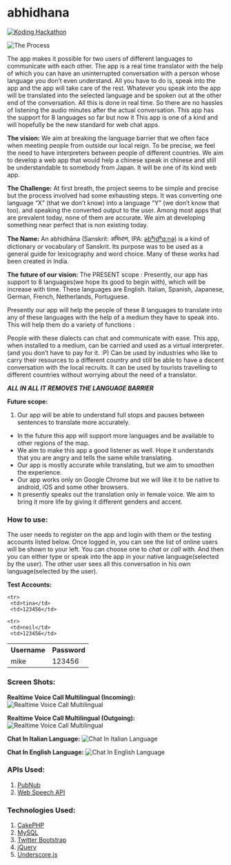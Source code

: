 abhidhana
=========

[![Koding Hackathon](https://github.com/koding/hackathon.submit/raw/master/images/badge.png?raw=true "Koding Hackathon")](https://koding.com/Hackathon)

![The Process](http://development.luminogurus.com/abhidhana/img/Abhidhana_low.jpg)

The app makes it possible for two users of different languages to communicate with each other. The app is a real time translator with the help of which you can have an uninterrupted conversation with a person whose language you don’t even understand. All you have to do is, speak into the app and the app will take care of the rest. Whatever you speak into the app will be translated into the selected language and be spoken out at the other end of the conversation. All this is done in real time. So there are no hassles of listening the audio minutes after the actual conversation. This app has the support for 8 languages so far but now it This app is one of a kind and will hopefully be the new standard for web chat apps. 


__The vision:__ We aim at breaking the language barrier that we often face when meeting people from outside our local reign. To be precise, we feel the need to have interpreters between people of different countries. We aim to develop a web app that would help a chinese speak in chinese and still be understandable to somebody from Japan. It will be one of its kind web app.

__The Challenge:__ At first breath, the project seems to be simple and precise but the process involved had some exhausting steps. It was converting one language “X” (that we don’t know) into a language “Y” (we don’t know that too). and speaking the converted output to the user. Among most apps that are prevalent today, none of them are accurate. We aim at developing something near perfect that is non existing today.

__The Name:__ An abhidhāna (Sanskrit: अभिधान, IPA: [əbʱid̪ʱɑːn̪ə](http://en.wikipedia.org/wiki/Help:IPA_for_Sanskrit)) is a kind of dictionary or vocabulary of Sanskrit. Its purpose was to be used as a general guide for lexicography and word choice. Many of these works had been created in India.

__The future of our vision:__
The PRESENT scope : Presently, our app has support to 8 languages(we hope its good to begin with), which will be increase with time.
These languages are  English. Italian, Spanish, Japanese, German, French, Netherlands, Portuguese.
 
Presently our app will help the people of these 8 languages to translate into any of these languages with the help of a medium they have to speak into. This will help them do a variety of functions : 

People with these dialects can chat and communicate with ease.
This app, when installed to a medium, can be carried and used as a virtual interpreter.(and you don’t have to pay for it.   :P)
Can be used by industries who  like to carry their resources to a different country and still be able to have a decent conversation with the local recruits.
It can be used by tourists travelling to different countries without worrying about the need of a translator.

__*ALL IN ALL IT REMOVES THE LANGUAGE BARRIER*__

__Future scope:__

1. Our app will be able to understand full stops and pauses between sentences to translate more accurately.
* In the future this app will support more languages and be available to other regions of the map.
* We aim to make this app a good listener as well. Hope it understands that you are angry and tells the same while translating.
* Our app is mostly accurate while translating, but we aim to smoothen the experience.
* Our app works only on Google Chrome but we will like it to be native to android, iOS and some other browsers.
* It presently speaks out the translation only in female voice. We aim to bring it more life by giving it different genders and accent.


### How to use:

The user needs to register on the app and login with them or the testing accounts listed below. Once logged in, you can see the list of online users will be shown to your left. You can choose one to *chat* or *call* with. And then you can either type or speak into the app in your native language(selected by the user). The other user sees all this conversation in his own language(selected by the user).

__Test Accounts:__
<table>
   <tr>
     <th>Username</th>
     <th>Password</th>
   </tr>
   
   <tr>
     <td>mike</td>
     <td>123456</td>
   </tr>
   
    <tr>
     <td>tina</td>
     <td>123456</td>
   </tr>
   
    <tr>
     <td>neil</td>
     <td>123456</td>
   </tr>
</table>  


### Screen Shots:

__Realtime Voice Call Multilingual (Incoming):__
![Realtime Voice Call Multilingual](http://development.luminogurus.com/abhidhana/img/screenshot5.png)

__Realtime Voice Call Multilingual (Outgoing):__
![Realtime Voice Call Multilingual](http://development.luminogurus.com/abhidhana/img/screenshot4.png)

__Chat In Italian Language:__
![Chat In Italian Language](http://development.luminogurus.com/abhidhana/img/screenshot1.png)

__Chat In English Language:__
![Chat In English Language](http://development.luminogurus.com/abhidhana/img/screenshot2.png)


### APIs Used:

1. [PubNub](http://www.pubnub.com/)
2. [Web Speech API](https://dvcs.w3.org/hg/speech-api/raw-file/tip/speechapi.html)

### Technologies Used:

1. [CakePHP](http://cakephp.org/)
2. [MySQL](http://www.mysql.com/)
3. [Twitter Bootstrap](http://getbootstrap.com/)
4. [jQuery](http://jquery.com/)
5. [Underscore.js](http://underscorejs.org/)
